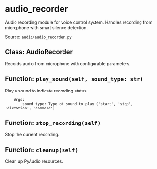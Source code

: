 # audio_recorder

Audio recording module for voice control system.
Handles recording from microphone with smart silence detection.

Source: `audio/audio_recorder.py`

## Class: AudioRecorder

Records audio from microphone with configurable parameters.

## Function: `play_sound(self, sound_type: str)`

Play a sound to indicate recording status.

        Args:
            sound_type: Type of sound to play ('start', 'stop', 'dictation', 'command')

## Function: `stop_recording(self)`

Stop the current recording.

## Function: `cleanup(self)`

Clean up PyAudio resources.
